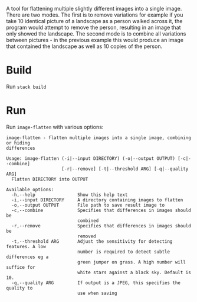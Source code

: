 A tool for flattening multiple slightly different images into a single image. There are two modes. The first is to remove variations for example if you take 10 identical picture of a landscape as a person walked across it, the program would attempt to remove the person, resulting in an image that only showed the landscape. The second mode is to combine all variations between pictures - in the previous example this would produce an image that contained the landscape as well as 10 copies of the person.

# Build

Run `stack build`

# Run

Run `image-flatten` with various options:

    image-flatten - flatten multiple images into a single image, combining or hiding
    differences

    Usage: image-flatten (-i|--input DIRECTORY) (-o|--output OUTPUT) [-c|--combine]
                         [-r|--remove] [-t|--threshold ARG] [-q|--quality ARG]
      Flatten DIRECTORY into OUTPUT

    Available options:
      -h,--help                Show this help text
      -i,--input DIRECTORY     A directory containing images to flatten
      -o,--output OUTPUT       File path to save result image to
      -c,--combine             Specifies that differences in images should be
                               combined
      -r,--remove              Specifies that differences in images should be
                               removed
      -t,--threshold ARG       Adjust the sensitivity for detecting features. A low
                               number is required to detect subtle differences eg a
                               green jumper on grass. A high number will suffice for
                               white stars against a black sky. Default is 10.
      -q,--quality ARG         If output is a JPEG, this specifies the quality to
                               use when saving
